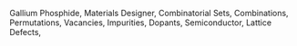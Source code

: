 Gallium Phosphide,
Materials Designer,
Combinatorial Sets,
Combinations,
Permutations,
Vacancies,
Impurities,
Dopants, 
Semiconductor,
Lattice Defects,
